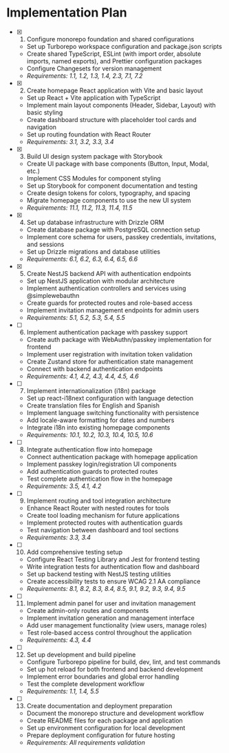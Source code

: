 # Implementation Plan

- [x] 1. Configure monorepo foundation and shared configurations
  - Set up Turborepo workspace configuration and package.json scripts
  - Create shared TypeScript, ESLint (with import order, absolute imports, named exports), and Prettier configuration packages
  - Configure Changesets for version management
  - _Requirements: 1.1, 1.2, 1.3, 1.4, 2.3, 7.1, 7.2_

- [x] 2. Create homepage React application with Vite and basic layout
  - Set up React + Vite application with TypeScript
  - Implement main layout components (Header, Sidebar, Layout) with basic styling
  - Create dashboard structure with placeholder tool cards and navigation
  - Set up routing foundation with React Router
  - _Requirements: 3.1, 3.2, 3.3, 3.4_

- [x] 3. Build UI design system package with Storybook
  - Create UI package with base components (Button, Input, Modal, etc.)
  - Implement CSS Modules for component styling
  - Set up Storybook for component documentation and testing
  - Create design tokens for colors, typography, and spacing
  - Migrate homepage components to use the new UI system
  - _Requirements: 11.1, 11.2, 11.3, 11.4, 11.5_

- [x] 4. Set up database infrastructure with Drizzle ORM
  - Create database package with PostgreSQL connection setup
  - Implement core schema for users, passkey credentials, invitations, and sessions
  - Set up Drizzle migrations and database utilities
  - _Requirements: 6.1, 6.2, 6.3, 6.4, 6.5, 6.6_

- [x] 5. Create NestJS backend API with authentication endpoints
  - Set up NestJS application with modular architecture
  - Implement authentication controllers and services using @simplewebauthn
  - Create guards for protected routes and role-based access
  - Implement invitation management endpoints for admin users
  - _Requirements: 5.1, 5.2, 5.3, 5.4, 5.5_

- [ ] 6. Implement authentication package with passkey support
  - Create auth package with WebAuthn/passkey implementation for frontend
  - Implement user registration with invitation token validation
  - Create Zustand store for authentication state management
  - Connect with backend authentication endpoints
  - _Requirements: 4.1, 4.2, 4.3, 4.4, 4.5, 4.6_

- [ ] 7. Implement internationalization (i18n) package
  - Set up react-i18next configuration with language detection
  - Create translation files for English and Spanish
  - Implement language switching functionality with persistence
  - Add locale-aware formatting for dates and numbers
  - Integrate i18n into existing homepage components
  - _Requirements: 10.1, 10.2, 10.3, 10.4, 10.5, 10.6_

- [ ] 8. Integrate authentication flow into homepage
  - Connect authentication package with homepage application
  - Implement passkey login/registration UI components
  - Add authentication guards to protected routes
  - Test complete authentication flow in the homepage
  - _Requirements: 3.5, 4.1, 4.2_

- [ ] 9. Implement routing and tool integration architecture
  - Enhance React Router with nested routes for tools
  - Create tool loading mechanism for future applications
  - Implement protected routes with authentication guards
  - Test navigation between dashboard and tool sections
  - _Requirements: 3.3, 3.4_

- [ ] 10. Add comprehensive testing setup
  - Configure React Testing Library and Jest for frontend testing
  - Write integration tests for authentication flow and dashboard
  - Set up backend testing with NestJS testing utilities
  - Create accessibility tests to ensure WCAG 2.1 AA compliance
  - _Requirements: 8.1, 8.2, 8.3, 8.4, 8.5, 9.1, 9.2, 9.3, 9.4, 9.5_

- [ ] 11. Implement admin panel for user and invitation management
  - Create admin-only routes and components
  - Implement invitation generation and management interface
  - Add user management functionality (view users, manage roles)
  - Test role-based access control throughout the application
  - _Requirements: 4.3, 4.4_

- [ ] 12. Set up development and build pipeline
  - Configure Turborepo pipeline for build, dev, lint, and test commands
  - Set up hot reload for both frontend and backend development
  - Implement error boundaries and global error handling
  - Test the complete development workflow
  - _Requirements: 1.1, 1.4, 5.5_

- [ ] 13. Create documentation and deployment preparation
  - Document the monorepo structure and development workflow
  - Create README files for each package and application
  - Set up environment configuration for local development
  - Prepare deployment configuration for future hosting
  - _Requirements: All requirements validation_
